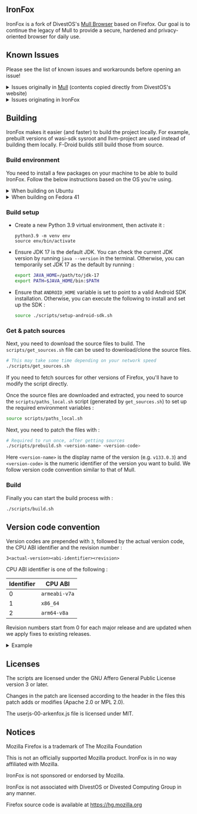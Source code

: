 IronFox
------------

IronFox is a fork of DivestOS's [Mull Browser](https://github.com/Divested-Mobile/Mull-Fenix) based on Firefox. Our goal is to continue the legacy of Mull to provide a secure, hardened and privacy-oriented browser for daily use.

Known Issues
------------
Please see the list of known issues and workarounds before opening an issue!

<details>
<summary>Issues originally in <a href="https://divestos.org/index.php?page=broken#mull)">Mull</a> (contents copied directly from DivestOS's website) </summary>

*   On DivestOS 19.1 and 20.0 the initial install of Mull may not have Internet access, go to its \`App info\` screen then \`Mobile data & Wi-Fi\` and enable \`Allow network access\`. \[likely fixed\]
*   Only uBlock Origin is recommended and supported.
*   Some fonts, particularly ones used for displaying Korean text, [may not display correctly](https://bugzilla.mozilla.org/show_bug.cgi?id=1881993) due the font restrictions by resist fingerprinting. Please do not disable RFP. This should be hopefully fixed in future versions such as v126.
*   Dark Reader is known to be incompatible with the Mull changes and will cause significant breakage/slowdowns.
*   Dark mode for websites is disabled due to resist fingerprinting. Please do not disable RFP.
*   Refresh rate is capped to 60hz due to resist fingerprinting. Please do not disable RFP.
*   Multitouch gestures will not work due to resist fingerprinting. Please do not disable RFP.
*   If audio/video content fails to play in private tabs navigate to `about:config` and change `browser.privatebrowsing.forceMediaMemoryCache` to false, this is however a privacy risk.
*   Mull disables the JavaScript JIT to increase security at the cost of slowing down webapps, complex websites, and the PDF viewer. Navigate to `about:config` and change `javascript.options.ion` and `javascript.options.baselinejit` to true to restore their performance.
*   Mull has strict certificate revocation checks. The CA revocation servers are frequently down/blocked/inaccessible and will result in a "Secure Connection Failed" error. Navigate to `about:config` and change `security.OCSP.require` to false, this is however a security and privacy risk.
*   Mull requires safe renegotiation for connections. Some few websites do not support this and will result in a "Secure Connection Failed" error. Navigate to `about:config` and change `security.ssl.require_safe_negotiation` to false, this is however a security and privacy risk.
*   Mull has strict certificate pinning. If you are using a proxy or VPN that does HTTPS manipulation you'll encounter a "Secure Connection Failed" error. Navigate to `about:config` and change `security.cert_pinning.enforcement_level` from 2 to 1, this is however a security and privacy risk.
*   Mull does not trust user-added CA certificates, you can optionally enable them at your own extreme risk: Settings > About Mull > Tap Mull logo until debug settings are enabled > back a menu > Secret Settings > Use third party CA certificates > Enabled, this is however a security and privacy risk.
*   Mull has stripped referrers. This often breaks loading of images on websites with hotlink protection. Navigate to `about:config` and change `network.http.referer.XOriginPolicy` from 2 to 1, this is however a privacy risk.
*   Mull has visted link highlighting disabled by default. Navigate to `about:config` and change `layout.css.visited_links_enabled` to true if needed, this is however a privacy risk.
*   Mull has WebAssembly disabled by default. This is often used for web apps. Navigate to `about:config` and change `javascript.options.wasm` to true if needed, this is however a security risk.
*   Mull has WebGL disabled by default. This is often used for games and maps. Navigate to `about:config` and change `webgl.disabled` to false if needed, this is however a privacy risk.
*   Mull has WebRTC disabled by default. This is often used for audio/video calls. Navigate to `about:config` and change `media.peerconnection.enabled` to true if needed, this is however a privacy risk.
*   If the button to "Accept the risk & continue" doesn't work: navigate to `about:config` and change `browser.ssl_override_behavior` from 1 to 2.
*   If you want to access Onions using Mull and Orbot: navigate to `about:config` and change `network.dns.blockDotOnion` to false. Tor Browser for Android however should be preferred.
*   If you have issues playing some videos: navigate to `about:config` and change `media.android-media-codec.preferred` from true to false. This may reduce battery life.
*   When adding a custom search engine that contains a \`:\` you must replace it with \`%3A\` to workaround an upstream substitution bug.
*   Upstream issues: [background timers](https://github.com/mozilla-mobile/fenix/issues/26220), [bookmark import/export](https://bugzilla.mozilla.org/show_bug.cgi?id=1806482), [disable images](https://bugzilla.mozilla.org/show_bug.cgi?id=1807116), [download location](https://bugzilla.mozilla.org/show_bug.cgi?id=1812815), [duplicate tab](https://bugzilla.mozilla.org/show_bug.cgi?id=1812931), [FIDO](https://gitlab.com/relan/fennecbuild/-/issues/34), [Fission](https://bugzilla.mozilla.org/show_bug.cgi?id=1610822), [isolatedProcess](https://bugzilla.mozilla.org/show_bug.cgi?id=1565196), [language issues](https://bugzilla.mozilla.org/show_bug.cgi?id=1765375), [open .html file](https://bugzilla.mozilla.org/show_bug.cgi?id=1809954), [RFP canvas exception](https://bugzilla.mozilla.org/show_bug.cgi?id=1801733), [Sync broken by RFP](https://bugzilla.mozilla.org/show_bug.cgi?id=1810741), [touch gestures](https://bugzilla.mozilla.org/show_bug.cgi?id=1800567)

</details>

<details>
<summary>Issues originating in IronFox</summary>

_None yet._

</details>

Building
--------

IronFox makes it easier (and faster) to build the project locally.
For example, prebuilt versions of wasi-sdk sysroot and llvm-project are used instead
of building them locally. F-Droid builds still build those from source.

### Build environment

You need to install a few packages on your machine to be able to build IronFox.
Follow the below instructions based on the OS you're using.

<details>
<summary>When building on Ubuntu</summary>
</details>

<details>
<summary>When building on Fedora 41</summary>

```
sudo dnf install -y \
    cmake \
    clang \
    gyp \
    java-1.8.0-openjdk-devel \
    java-17-openjdk-devel \
    m4 \
    make \
    ninja-build \
    perl \
    python3.9 \
    shasum \
    xz \
    zlib-devel \
    wget \
    git
```

The above command installs all packages (including `python3.9`) that are required
to build IronFox.

</details>

### Build setup

- Create a new Python 3.9 virtual environment, then activate it :
    ```
    python3.9 -m venv env
    source env/bin/activate
    ```

- Ensure JDK 17 is the default JDK. You can check the current JDK version by running `java --version` in the terminal. Otherwise, you can temporarily set JDK 17 as the default by running :
    ```bash
    export JAVA_HOME=/path/to/jdk-17
    export PATH=$JAVA_HOME/bin:$PATH
    ```

- Ensure that `ANDROID_HOME` variable is set to point to a valid Android SDK installation. Otherwise, you can execute the following to install and set up the SDK :
    ```bash
    source ./scripts/setup-android-sdk.sh
    ```

### Get & patch sources

Next, you need to download the source files to build. The `scripts/get_sources.sh` file can be used to download/clone the source files.

```bash
# This may take some time depending on your network speed
./scripts/get_sources.sh
```

If you need to fetch sources for other versions of Firefox, you'll have to modify the
script directly.

Once the source files are downloaded and extracted, you need to source the
`scripts/paths_local.sh` script (generated by `get_sources.sh`) to set up the required 
environment variables :

```bash
source scripts/paths_local.sh
```

Next, you need to patch the files with :

```bash
# Required to run once, after getting sources
./scripts/prebuild.sh <version-name> <version-code>
```

Here `<version-name>` is the display name of the version (e.g. `v133.0.3`) and
`<version-code>` is the numeric identifier of the version you want to build. We follow
version code convention similar to that of Mull.

### Build

Finally you can start the build process with :

```bash
./scripts/build.sh
```

Version code convention
-----------------------

Version codes are prepended with `3`, followed by the actual version code, the CPU ABI
identifier and the revision number :

```
3<actual-version><abi-identifier><revision>
```

CPU ABI identifier is one of the following :

| Identifier | CPU ABI       |
| ---------- | ------------- |
| 0          | `armeabi-v7a` |
| 1          | `x86_64`      |
| 2          | `arm64-v8a`   |

Revision numbers start from 0 for each major release and are updated when we apply fixes 
to existing releases.

<details>
<summary>Example</summary>

```
Version code : 31330320

2       - version code prefix
13303   - version code for v133.0.3
2       - arm64-v8a
0       - initial build
```

</details>

Licenses
--------

The scripts are licensed under the GNU Affero General Public License version 3 or later.

Changes in the patch are licensed according to the header in the files this patch adds or modifies (Apache 2.0 or MPL 2.0).

The userjs-00-arkenfox.js file is licensed under MIT.

Notices
-------

Mozilla Firefox is a trademark of The Mozilla Foundation

This is not an officially supported Mozilla product. IronFox is in no way affiliated with Mozilla.

IronFox is not sponsored or endorsed by Mozilla.

IronFox is not associated with DivestOS or Divested Computing Group in any manner.

Firefox source code is available at https://hg.mozilla.org
